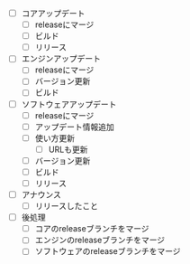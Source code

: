 - [ ] コアアップデート
  - [ ] releaseにマージ
  - [ ] ビルド
  - [ ] リリース
- [ ] エンジンアップデート
  - [ ] releaseにマージ
  - [ ] バージョン更新
  - [ ] ビルド
- [ ] ソフトウェアアップデート
  - [ ] releaseにマージ
  - [ ] アップデート情報追加
  - [ ] 使い方更新
    - [ ] URLも更新
  - [ ] バージョン更新
  - [ ] ビルド
  - [ ] リリース
- [ ] アナウンス
  - [ ] リリースしたこと
- [ ] 後処理
  - [ ] コアのreleaseブランチをマージ
  - [ ] エンジンのreleaseブランチをマージ
  - [ ] ソフトウェアのreleaseブランチをマージ

